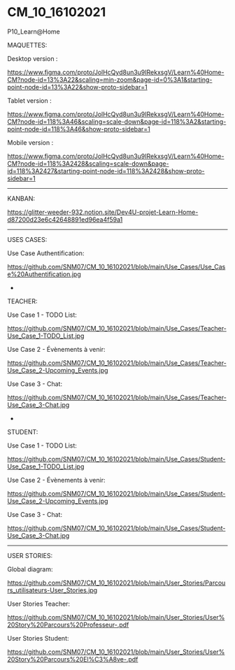 # CM_10_16102021
P10_Learn@Home

MAQUETTES: 


Desktop version :

https://www.figma.com/proto/JolHcQyd8un3u9IRekxsgV/Learn%40Home-CM?node-id=13%3A22&scaling=min-zoom&page-id=0%3A1&starting-point-node-id=13%3A22&show-proto-sidebar=1


Tablet version :

https://www.figma.com/proto/JolHcQyd8un3u9IRekxsgV/Learn%40Home-CM?node-id=118%3A46&scaling=scale-down&page-id=118%3A2&starting-point-node-id=118%3A46&show-proto-sidebar=1

Mobile version :

https://www.figma.com/proto/JolHcQyd8un3u9IRekxsgV/Learn%40Home-CM?node-id=118%3A2428&scaling=scale-down&page-id=118%3A2427&starting-point-node-id=118%3A2428&show-proto-sidebar=1

______

KANBAN:

https://glitter-weeder-932.notion.site/Dev4U-projet-Learn-Home-d87200d23e6c42648891ed96ea4f59a1

______

USES CASES:

Use Case Authentification:

https://github.com/SNM07/CM_10_16102021/blob/main/Use_Cases/Use_Case%20Authentification.jpg

-

TEACHER:

Use Case 1 - TODO List:

https://github.com/SNM07/CM_10_16102021/blob/main/Use_Cases/Teacher-Use_Case_1-TODO_List.jpg

Use Case 2 - Évènements à venir:

https://github.com/SNM07/CM_10_16102021/blob/main/Use_Cases/Teacher-Use_Case_2-Upcoming_Events.jpg

Use Case 3 - Chat:

https://github.com/SNM07/CM_10_16102021/blob/main/Use_Cases/Teacher-Use_Case_3-Chat.jpg

-

STUDENT:

Use Case 1 - TODO List:

https://github.com/SNM07/CM_10_16102021/blob/main/Use_Cases/Student-Use_Case_1-TODO_List.jpg

Use Case 2 - Évènements à venir:

https://github.com/SNM07/CM_10_16102021/blob/main/Use_Cases/Student-Use_Case_2-Upcoming_Events.jpg

Use Case 3 - Chat:

https://github.com/SNM07/CM_10_16102021/blob/main/Use_Cases/Student-Use_Case_3-Chat.jpg

______

USER STORIES:

Global diagram:

https://github.com/SNM07/CM_10_16102021/blob/main/User_Stories/Parcours_utilisateurs-User_Stories.jpg

User Stories Teacher:

https://github.com/SNM07/CM_10_16102021/blob/main/User_Stories/User%20Story%20Parcours%20Professeur-.pdf

User Stories Student:

https://github.com/SNM07/CM_10_16102021/blob/main/User_Stories/User%20Story%20Parcours%20El%C3%A8ve-.pdf
